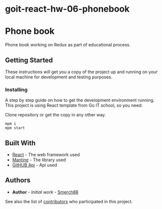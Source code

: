# goit-react-hw-06-phonebook

<h1>Phone book</h1>

<p>Phone book working on Redux as part of educational process.</p>

<h2>Getting Started</h2>

<p>These instructions will get you a copy of the project up and running on your local machine for development and testing purposes.</p>

<h3>Installing</h3>

<p>A step by step guide on how to get the development environment running. This project is using React template from Go IT school, so you need:</p>

<p>Clone repository or get the copy in any other way.</p>

<pre>
<code>mpm i</code>
<code>mpm start</code>
</pre>

<h2>Built With</h2>

<ul>
  <li><a href="https://reactjs.org/e">React</a> - The web framework used</li>
  <li><a href="https://mantine.dev/">Mantine</a> - The library used</li>
  <li><a href="https://docs.github.com/en/rest/guides/getting-started-with-the-rest-api?apiVersion=2022-11-28">GitHUB Api</a> - Api used</li>
</ul>

<!-- <h2>Contributing</h2>

<p>Please read <a href="link">CONTRIBUTING.md</a> for details on our code of conduct and the process for submitting pull requests.</p>

<h2>Versioning</h2>

<p>We use <a href="link">SemVer</a> for versioning. For the available versions, see the <a href="link">tags on this repository</a>.</p> -->

<h2>Authors</h2>

<ul>
  <li><strong>Author</strong> - <em>Initial work</em> - <a href="link">Smerch88</a></li>
</ul>

<p>See also the list of <a href="https://github.com/smerch88/githubstats/graphs/contributors">contributors</a> who participated in this project.</p>
